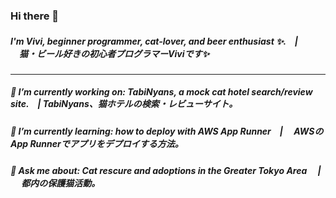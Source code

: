 ### Hi there 👋

##### I'm Vivi, beginner programmer, cat-lover, and beer enthusiast ✨.　|  　猫・ビール好きの初心者プログラマーViviです✨ 

---------

#####  🔭 I’m currently working on: TabiNyans, a mock cat hotel search/review site.　|  TabiNyans、猫ホテルの検索・レビューサイト。

##### 🌱 I’m currently learning: how to deploy with AWS App Runner　| 　AWSのApp Runnerでアプリをデプロイする方法。

##### 💬 Ask me about: Cat rescure and adoptions in the Greater Tokyo Area 　| 　 都内の保護猫活動。

<!--
**vivi-and-tea/vivi-and-tea** is a ✨ _special_ ✨ repository because its `README.md` (this file) appears on your GitHub profile.

Here are some ideas to get you started:

- 🔭 I’m currently working on ...
- 🌱 I’m currently learning ...
- 👯 I’m looking to collaborate on ...
- 🤔 I’m looking for help with ...
- 💬 Ask me about ...
- 📫 How to reach me: ...
- 😄 Pronouns: ...
- ⚡ Fun fact: ...
-->
